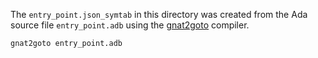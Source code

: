The `entry_point.json_symtab` in this directory was created from the Ada source
file `entry_point.adb` using the
[gnat2goto](https://github.com/diffblue/gnat2goto) compiler.

```
gnat2goto entry_point.adb
```
